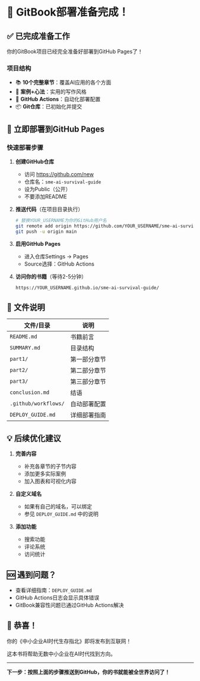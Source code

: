 # 🎉 GitBook部署准备完成！

## ✅ 已完成准备工作

你的GitBook项目已经完全准备好部署到GitHub Pages了！

### 项目结构
- 📚 **10个完整章节**：覆盖AI应用的各个方面
- 🎯 **案例+心法**：实用的写作风格
- 🤖 **GitHub Actions**：自动化部署配置
- 📦 **Git仓库**：已初始化并提交

## 🚀 立即部署到GitHub Pages

### 快速部署步骤

1. **创建GitHub仓库**
   - 访问 https://github.com/new
   - 仓库名：`sme-ai-survival-guide`
   - 设为Public（公开）
   - 不要添加README

2. **推送代码**（在项目目录执行）
   ```bash
   # 替换YOUR_USERNAME为你的GitHub用户名
   git remote add origin https://github.com/YOUR_USERNAME/sme-ai-survival-guide.git
   git push -u origin main
   ```

3. **启用GitHub Pages**
   - 进入仓库Settings → Pages
   - Source选择：GitHub Actions

4. **访问你的书籍**（等待2-5分钟）
   ```
   https://YOUR_USERNAME.github.io/sme-ai-survival-guide/
   ```

## 📂 文件说明

| 文件/目录 | 说明 |
|----------|------|
| `README.md` | 书籍前言 |
| `SUMMARY.md` | 目录结构 |
| `part1/` | 第一部分章节 |
| `part2/` | 第二部分章节 |
| `part3/` | 第三部分章节 |
| `conclusion.md` | 结语 |
| `.github/workflows/` | 自动部署配置 |
| `DEPLOY_GUIDE.md` | 详细部署指南 |

## 💡 后续优化建议

1. **完善内容**
   - 补充各章节的子节内容
   - 添加更多实际案例
   - 加入图表和可视化内容

2. **自定义域名**
   - 如果有自己的域名，可以绑定
   - 参见 `DEPLOY_GUIDE.md` 中的说明

3. **添加功能**
   - 搜索功能
   - 评论系统
   - 访问统计

## 🆘 遇到问题？

- 查看详细指南：`DEPLOY_GUIDE.md`
- GitHub Actions日志会显示具体错误
- GitBook兼容性问题已通过GitHub Actions解决

## 🎊 恭喜！

你的《中小企业AI时代生存指北》即将发布到互联网！

这本书将帮助无数中小企业在AI时代找到方向。

---

**下一步：按照上面的步骤推送到GitHub，你的书就能被全世界访问了！**